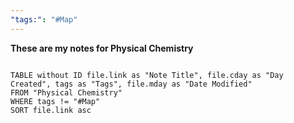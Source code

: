 ```yaml
---
"tags:": "#Map"
---
```


**These are my notes for Physical Chemistry**

```dataview  
 
TABLE without ID file.link as "Note Title", file.cday as "Day Created", tags as "Tags", file.mday as "Date Modified"
FROM "Physical Chemistry" 
WHERE tags != "#Map"
SORT file.link asc

```

